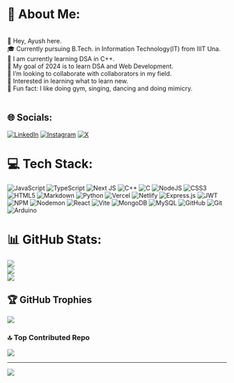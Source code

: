 # 💫 About Me:
<br>    👋 Hey, Ayush here.<br>    🎓 Currently pursuing B.Tech. in Information Technology(IT) from IIIT Una.<br>    📌 I am currently learning DSA in C++.<br>    🎯 My goal of 2024 is to learn DSA and Web Development.<br>    💞️ I’m looking to collaborate with collaborators in my field.<br>    👀 Interested in learning what to learn new.<br>    💪 Fun fact: I like doing gym, singing, dancing and doing mimicry.<br><br>


## 🌐 Socials:
[![LinkedIn](https://img.shields.io/badge/LinkedIn-%230077B5.svg?logo=linkedin&logoColor=white)](https://www.linkedin.com/in/ayush-das-4674a1239/) 
[![Instagram](https://img.shields.io/badge/Instagram-%23E4405F.svg?logo=Instagram&logoColor=white)](https://www.instagram.com/__ayushdas_/) 
[![X](https://img.shields.io/badge/X-black.svg?logo=X&logoColor=white)](https://x.com/das_codes) 

<!-- <p align="center"> 
  Visitor Count:<br>
  <img src= "https://profile-counter.glitch.me/Ayushdas1904/count.svg" />
</p> -->

# 💻 Tech Stack:
![JavaScript](https://img.shields.io/badge/javascript-%23323330.svg?style=flat&logo=javascript&logoColor=%23F7DF1E) ![TypeScript](https://img.shields.io/badge/typescript-%23007ACC.svg?style=flat&logo=typescript&logoColor=white) ![Next JS](https://img.shields.io/badge/Next-black?style=flat&logo=next.js&logoColor=white) ![C++](https://img.shields.io/badge/c++-%2300599C.svg?style=flat&logo=c%2B%2B&logoColor=white) ![C](https://img.shields.io/badge/c-%2300599C.svg?style=flat&logo=c&logoColor=white) ![NodeJS](https://img.shields.io/badge/node.js-6DA55F?style=flat&logo=node.js&logoColor=white) ![CSS3](https://img.shields.io/badge/css3-%231572B6.svg?style=flat&logo=css3&logoColor=white) ![HTML5](https://img.shields.io/badge/html5-%23E34F26.svg?style=flat&logo=html5&logoColor=white) ![Markdown](https://img.shields.io/badge/markdown-%23000000.svg?style=flat&logo=markdown&logoColor=white) ![Python](https://img.shields.io/badge/python-3670A0?style=flat&logo=python&logoColor=ffdd54) ![Vercel](https://img.shields.io/badge/vercel-%23000000.svg?style=flat&logo=vercel&logoColor=white) ![Netlify](https://img.shields.io/badge/netlify-%23000000.svg?style=flat&logo=netlify&logoColor=#00C7B7) ![Express.js](https://img.shields.io/badge/express.js-%23404d59.svg?style=flat&logo=express&logoColor=%2361DAFB) ![JWT](https://img.shields.io/badge/JWT-black?style=flat&logo=JSON%20web%20tokens) ![NPM](https://img.shields.io/badge/NPM-%23CB3837.svg?style=flat&logo=npm&logoColor=white) ![Nodemon](https://img.shields.io/badge/NODEMON-%23323330.svg?style=flat&logo=nodemon&logoColor=%BBDEAD) ![React](https://img.shields.io/badge/react-%2320232a.svg?style=flat&logo=react&logoColor=%2361DAFB) ![Vite](https://img.shields.io/badge/vite-%23646CFF.svg?style=flat&logo=vite&logoColor=white) ![MongoDB](https://img.shields.io/badge/MongoDB-%234ea94b.svg?style=flat&logo=mongodb&logoColor=white) ![MySQL](https://img.shields.io/badge/mysql-4479A1.svg?style=flat&logo=mysql&logoColor=white) ![GitHub](https://img.shields.io/badge/github-%23121011.svg?style=flat&logo=github&logoColor=white) ![Git](https://img.shields.io/badge/git-%23F05033.svg?style=flat&logo=git&logoColor=white) ![Arduino](https://img.shields.io/badge/-Arduino-00979D?style=flat&logo=Arduino&logoColor=white)
# 📊 GitHub Stats:
![](https://github-readme-stats.vercel.app/api?username=Ayushdas1904&theme=dracula&hide_border=false&include_all_commits=false&count_private=false)<br/>
![](https://github-readme-streak-stats.herokuapp.com/?user=Ayushdas1904&theme=dracula&hide_border=false)<br/>
![](https://github-readme-stats.vercel.app/api/top-langs/?username=Ayushdas1904&theme=dracula&hide_border=false&include_all_commits=false&count_private=false&layout=compact)

## 🏆 GitHub Trophies
![](https://github-profile-trophy.vercel.app/?username=Ayushdas1904&theme=dracula&no-frame=true&no-bg=true&margin-w=4)

### 🔝 Top Contributed Repo
![](https://github-contributor-stats.vercel.app/api?username=Ayushdas1904&limit=5&theme=dark&combine_all_yearly_contributions=true)

---
[![](https://visitcount.itsvg.in/api?id=Ayushdas1904&icon=0&color=3)](https://visitcount.itsvg.in)

<!-- Proudly created with GPRM ( https://gprm.itsvg.in ) -->
